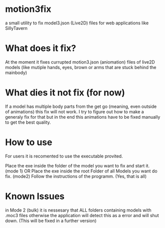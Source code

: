 # motion3fix
a small utility to fix model3.json (Live2D) files for web applications like SillyTavern

# What does it fix?
At the moment it fixes currupted motion3.json (aniomation) files of live2D models (like mutiple hands, eyes, brown or arms that are stuck behind the mainbody)

# What dies it not fix (for now)
If a model has multiple body parts from the get go (meaning, even outside of animations) this fix will not work. 
I try to figure out how to make a generaly fix for that but in the end this animations have to be fixed manually to get the best quality.

# How to use
For users it is recomented to use the executable provited.

Place the exe inside the folder of the model you want to fix and start it. (mode 1)
OR
Place the exe inside the root Folder of all Models you want do fix. (mode2)
Follow the instructions of the programm. (Yes, that is all)

# Known Issues
in Mode 2 (bulk) it is nessesary that ALL folders containing models with .moc3 files otherwise the application will detect this as a error and will shut down.
(This will be fixed in a further version)

